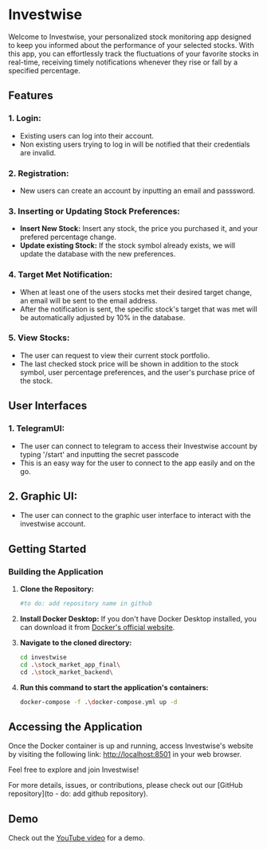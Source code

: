 # Investwise

Welcome to Investwise, your personalized stock monitoring app designed to keep you informed about the performance of your selected stocks. With this app, you can effortlessly track the fluctuations of your favorite stocks in real-time, receiving timely notifications whenever they rise or fall by a specified percentage. 

## Features

### 1. Login:
- Existing users can log into their account. 
- Non existing users trying to log in will be notified that their credentials are invalid.

### 2. Registration:
- New users can create an account by inputting an email and passsword. 

### 3. Inserting or Updating Stock Preferences:
- **Insert New Stock:** Insert any stock, the price you purchased it, and your prefered percentage change.
- **Update existing Stock:** If the stock symbol already exists, we will update the database with the new preferences. 

### 4. Target Met Notification:
- When at least one of the users stocks met their desired target change, an email will be sent to the email address. 
- After the notification is sent, the specific stock's target that was met will be automatically adjusted by 10% in the database.

### 5. View Stocks:
- The user can request to view their current stock portfolio. 
- The last checked stock price will be shown in addition to the stock symbol, user percentage preferences, and the user's purchase price of the stock.

## User Interfaces

### 1. TelegramUI:
- The user can connect to telegram to access their Investwise account by typing '/start' and inputting the secret passcode
- This is an easy way for the user to connect to the app easily and on the go.

## 2. Graphic UI:
- The user can connect to the graphic user interface to interact with the investwise account. 

## Getting Started

### Building the Application

1. **Clone the Repository:**
   ```bash
   #to do: add repository name in github
   ```

2. **Install Docker Desktop:**
   If you don't have Docker Desktop installed, you can download it from [Docker's official website](https://www.docker.com/products/docker-desktop).

3. **Navigate to the cloned directory:**
    ```bash
    cd investwise
    cd .\stock_market_app_final\
    cd .\stock_market_backend\
   ```

4. **Run this command to start the application's containers:**
   ```bash
   docker-compose -f .\docker-compose.yml up -d
   ```

## Accessing the Application

Once the Docker container is up and running, access Investwise's website by visiting the following link: [http://localhost:8501](http://localhost:8501) in your web browser.

Feel free to explore and join Investwise!

For more details, issues, or contributions, please check out our [GitHub repository](to - do: add github repository).

## Demo

Check out the [YouTube video](https://youtu.be/TBjLobCB_6k) for a demo.
